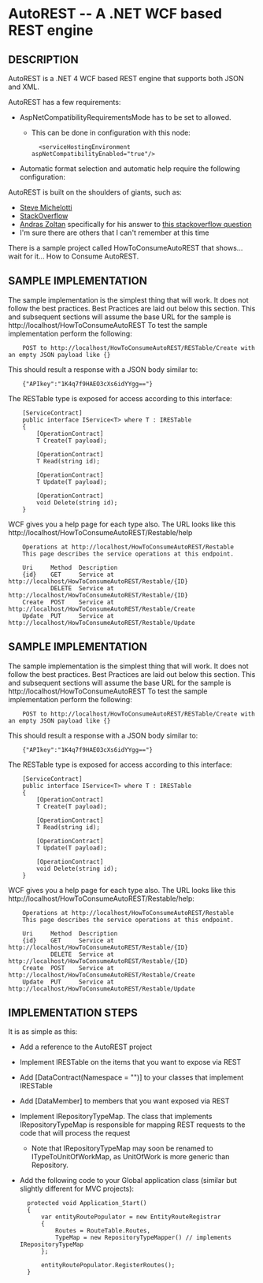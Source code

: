 AutoREST -- A .NET WCF based REST engine
====================================

## DESCRIPTION

AutoREST is a .NET 4 WCF based REST engine that supports both JSON and XML.

AutoREST has a few requirements:

* AspNetCompatibilityRequirementsMode has to be set to allowed.  
	* This can be done in configuration with this node:
	
			<serviceHostingEnvironment aspNetCompatibilityEnabled="true"/>
			
* Automatic format selection and automatic help require the following configuration:
	
	<webHttpEndpoint>
        <standardEndpoint name="" helpEnabled="true" automaticFormatSelectionEnabled="true"/>
    </webHttpEndpoint>
	
AutoREST is built on the shoulders of giants, such as:

* [Steve Michelotti](http://geekswithblogs.net/michelotti/archive/2010/08/21/restful-wcf-services-with-no-svc-file-and-no-config.aspx)
* [StackOverflow](http://www.stackoverflow.com)
* [Andras Zoltan](http://stackoverflow.com/users/157701/andras-zoltan) specifically for his answer to [this stackoverflow question](http://stackoverflow.com/questions/3021613/how-to-pre-load-all-deployed-assemblies-for-an-appdomain)
* I'm sure there are others that I can't remember at this time

There is a sample project called HowToConsumeAutoREST that shows... wait for it... How to Consume AutoREST.

## SAMPLE IMPLEMENTATION

The sample implementation is the simplest thing that will work.  It does not follow the best practices.  Best Practices are laid out below this section.
This and subsequent sections will assume the base URL for the sample is http://localhost/HowToConsumeAutoREST
To test the sample implementation perform the following:

		POST to http://localhost/HowToConsumeAutoREST/RESTable/Create with an empty JSON payload like {} 
		
This should result a response with a JSON body similar to:

		{"APIkey":"1K4q7f9HAEO3cXs6idYYgg=="}
		
The RESTable type is exposed for access according to this interface:

		[ServiceContract]
		public interface IService<T> where T : IRESTable
		{
			[OperationContract]
			T Create(T payload);

			[OperationContract]
			T Read(string id);

			[OperationContract]
			T Update(T payload);

			[OperationContract]
			void Delete(string id);
		}
		
WCF gives you a help page for each type also.  The URL looks like this http://localhost/HowToConsumeAutoREST/Restable/help
		
		Operations at http://localhost/HowToConsumeAutoREST/Restable
		This page describes the service operations at this endpoint.

		Uri		Method	Description
		{id}	GET		Service at http://localhost/HowToConsumeAutoREST/Restable/{ID}
				DELETE	Service at http://localhost/HowToConsumeAutoREST/Restable/{ID}
		Create	POST	Service at http://localhost/HowToConsumeAutoREST/Restable/Create
		Update	PUT		Service at http://localhost/HowToConsumeAutoREST/Restable/Update
		
## SAMPLE IMPLEMENTATION

The sample implementation is the simplest thing that will work.  It does not follow the best practices.  Best Practices are laid out below this section.
This and subsequent sections will assume the base URL for the sample is http://localhost/HowToConsumeAutoREST
To test the sample implementation perform the following:

		POST to http://localhost/HowToConsumeAutoREST/RESTable/Create with an empty JSON payload like {} 
		
This should result a response with a JSON body similar to:

		{"APIkey":"1K4q7f9HAEO3cXs6idYYgg=="}
		
The RESTable type is exposed for access according to this interface:

		[ServiceContract]
		public interface IService<T> where T : IRESTable
		{
			[OperationContract]
			T Create(T payload);

			[OperationContract]
			T Read(string id);

			[OperationContract]
			T Update(T payload);

			[OperationContract]
			void Delete(string id);
		}
		
WCF gives you a help page for each type also.  The URL looks like this http://localhost/HowToConsumeAutoREST/Restable/help:
		
		Operations at http://localhost/HowToConsumeAutoREST/Restable
		This page describes the service operations at this endpoint.

		Uri		Method	Description
		{id}	GET		Service at http://localhost/HowToConsumeAutoREST/Restable/{ID}
				DELETE	Service at http://localhost/HowToConsumeAutoREST/Restable/{ID}
		Create	POST	Service at http://localhost/HowToConsumeAutoREST/Restable/Create
		Update	PUT		Service at http://localhost/HowToConsumeAutoREST/Restable/Update
		
## IMPLEMENTATION STEPS

It is as simple as this:

* Add a reference to the AutoREST project
* Implement IRESTable on the items that you want to expose via REST
* Add [DataContract(Namespace = "")] to your classes that implement IRESTable
* Add [DataMember] to members that you want exposed via REST
* Implement IRepositoryTypeMap.  The class that implements IRepositoryTypeMap is responsible for mapping REST requests to the code that will process the request
	* Note that IRepositoryTypeMap may soon be renamed to ITypeToUnitOfWorkMap, as UnitOfWork is more generic than Repository.  
* Add the following code to your Global application class (similar but slightly different for MVC projects):

		protected void Application_Start()
        {
            var entityRoutePopulator = new EntityRouteRegistrar
            {
                Routes = RouteTable.Routes,
                TypeMap = new RepositoryTypeMapper() // implements IRepositoryTypeMap
            };

            entityRoutePopulator.RegisterRoutes();
        }
		
		